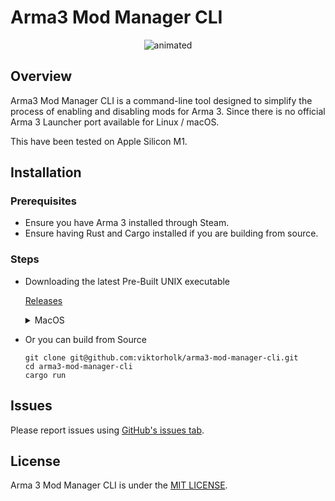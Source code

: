 # Arma3 Mod Manager CLI

<p align="center">
  <img src="https://github.com/user-attachments/assets/f5f58180-e5f4-4442-a448-c60f81df907d" alt="animated" />
</p>

## Overview

Arma3 Mod Manager CLI is a command-line tool designed to simplify the process of enabling and disabling mods for Arma 3. Since there is no official Arma 3 Launcher port available for Linux / macOS.

This have been tested on Apple Silicon M1.

## Installation

### Prerequisites

- Ensure you have Arma 3 installed through Steam.
- Ensure having Rust and Cargo installed if you are building from source.

### Steps

* Downloading the latest Pre-Built UNIX executable
  
  [Releases](https://github.com/viktorholk/arma3-mod-manager-cli/releases)

  <details><summary>MacOS</summary>

  On MacOS, you may be greeted with a security warning.
  Go to Settings > Privary & Security > Security
  and press Open Anyway

  ![image](https://github.com/user-attachments/assets/966592ac-b40a-439e-b793-70fc42070ccd)


  ![image](https://github.com/user-attachments/assets/6d58efce-6dff-41f9-b790-7839c2a15a36)


  </details>

* Or you can build from Source
  
  ````
  git clone git@github.com:viktorholk/arma3-mod-manager-cli.git
  cd arma3-mod-manager-cli
  cargo run
  ````





## Issues
Please report issues using [GitHub's issues tab](https://github.com/viktorholk/script-interactor/issues).

## License
Arma 3 Mod Manager CLI is under the [MIT LICENSE](LICENSE).
